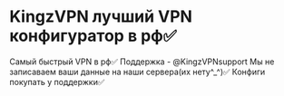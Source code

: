 # KingzVPN лучший VPN конфигуратор в рф✅
Самый быстрый VPN в рф✅
Поддержка - @KingzVPNsupport
Мы не записаваем ваши данные на наши сервера(их нету^_^)✅
Конфиги покупать у поддержки✅
